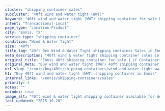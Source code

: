 ```yaml
---
cluster: "shipping container sales"
subcluster: "40ft wind and water tight (WWT)"
keyword: "40ft wind and water tight (WWT) shipping container for sale Ennis, TX"
intent: "Transactional-Local"
page_type: "Location-Product"
city: "Ennis, TX"
service_type: "shipping container"
condition: "Wind & Water Tight"
size: "40ft"
title_tag: "40ft 9ex Wind & Water Tight shipping container Sales in Ennis | LC Container"
meta_description: "40ft wind & water tight shipping container sales in Ennis. Fast delivery, competitive pricing. Serving shipping containers area. Quote ID: 8CO. Call (214) 524-4168 for your free quote today."
original_title: "Ennis 40ft shipping container for sale | LC Container"
original_meta: "Buy wind and water tight (WWT) 40ft shipping container sale with local delivery in Ennis, TX. LC Container — local Since 2003. Request a fast quote today."
url_slug: "/ennis/buy/40ft/shipping-containers/wind-and-water-tight-wwt"
h1: "Buy 40ft wind and water tight (WWT) shipping container in Ennis"
internal_links: "/ennis/shipping-containers/sales"
priority: 3
notes: ""
noindex: true
image_alt: "40ft wind & water tight shipping container available for delivery in Ennis"
last_updated: "2025-10-20"
---
```


<!-- TODO: Add unique city/inventory copy, images, and internal links here. -->
